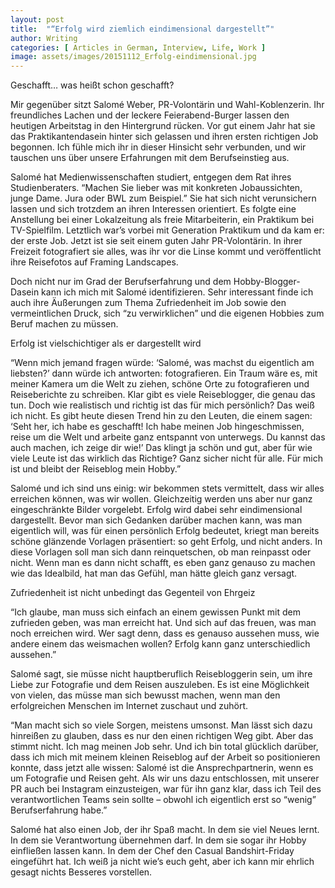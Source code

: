 ```yaml
---
layout: post
title:  "“Erfolg wird ziemlich eindimensional dargestellt”"
author: Writing
categories: [ Articles in German, Interview, Life, Work ]
image: assets/images/20151112_Erfolg-eindimensional.jpg
---
```



Geschafft… was heißt schon geschafft?

Mir gegenüber sitzt Salomé Weber, PR-Volontärin und Wahl-Koblenzerin. Ihr freundliches Lachen und der leckere Feierabend-Burger lassen den heutigen Arbeitstag in den Hintergrund rücken. Vor gut einem Jahr hat sie das Praktikantendasein hinter sich gelassen und ihren ersten richtigen Job begonnen. Ich fühle mich ihr in dieser Hinsicht sehr verbunden, und wir tauschen uns über unsere Erfahrungen mit dem Berufseinstieg aus.

Salomé hat Medienwissenschaften studiert, entgegen dem Rat ihres Studienberaters. “Machen Sie lieber was mit konkreten Jobaussichten, junge Dame. Jura oder BWL zum Beispiel.” Sie hat sich nicht verunsichern lassen und sich trotzdem an ihren Interessen orientiert. Es folgte eine Anstellung bei einer Lokalzeitung als freie Mitarbeiterin, ein Praktikum bei TV-Spielfilm. Letztlich war’s vorbei mit Generation Praktikum und da kam er: der erste Job. Jetzt ist sie seit einem guten Jahr PR-Volontärin. In ihrer Freizeit fotografiert sie alles, was ihr vor die Linse kommt und veröffentlicht ihre Reisefotos auf Framing Landscapes.

Doch nicht nur im Grad der Berufserfahrung und dem Hobby-Blogger-Dasein kann ich mich mit Salomé identifizieren. Sehr interessant finde ich auch ihre Äußerungen zum Thema Zufriedenheit im Job sowie den vermeintlichen Druck, sich “zu verwirklichen” und die eigenen Hobbies zum Beruf machen zu müssen.

Erfolg ist vielschichtiger als er dargestellt wird

“Wenn mich jemand fragen würde: ‘Salomé, was machst du eigentlich am liebsten?’ dann würde ich antworten: fotografieren. Ein Traum wäre es, mit meiner Kamera um die Welt zu ziehen, schöne Orte zu fotografieren und Reiseberichte zu schreiben. Klar gibt es viele Reiseblogger, die genau das tun. Doch wie realistisch und richtig ist das für mich persönlich? Das weiß ich nicht. Es gibt heute diesen Trend hin zu den Leuten, die einem sagen: ‘Seht her, ich habe es geschafft! Ich habe meinen Job hingeschmissen, reise um die Welt und arbeite ganz entspannt von unterwegs. Du kannst das auch machen, ich zeige dir wie!’ Das klingt ja schön und gut, aber für wie viele Leute ist das wirklich das Richtige? Ganz sicher nicht für alle. Für mich ist und bleibt der Reiseblog mein Hobby.”

Salomé und ich sind uns einig: wir bekommen stets vermittelt, dass wir alles erreichen können, was wir wollen. Gleichzeitig werden uns aber nur ganz eingeschränkte Bilder vorgelebt. Erfolg wird dabei sehr eindimensional dargestellt. Bevor man sich Gedanken darüber machen kann, was man eigentlich will, was für einen persönlich Erfolg bedeutet, kriegt man bereits schöne glänzende Vorlagen präsentiert: so geht Erfolg, und nicht anders. In diese Vorlagen soll man sich dann reinquetschen, ob man reinpasst oder nicht. Wenn man es dann nicht schafft, es eben ganz genauso zu machen wie das Idealbild, hat man das Gefühl, man hätte gleich ganz versagt.

Zufriedenheit ist nicht unbedingt das Gegenteil von Ehrgeiz

“Ich glaube, man muss sich einfach an einem gewissen Punkt mit dem zufrieden geben, was man erreicht hat. Und sich auf das freuen, was man noch erreichen wird. Wer sagt denn, dass es genauso aussehen muss, wie andere einem das weismachen wollen? Erfolg kann ganz unterschiedlich aussehen.”

Salomé sagt, sie müsse nicht hauptberuflich Reisebloggerin sein, um ihre Liebe zur Fotografie und dem Reisen auszuleben. Es ist eine Möglichkeit von vielen, das müsse man sich bewusst machen, wenn man den erfolgreichen Menschen im Internet zuschaut und zuhört.

“Man macht sich so viele Sorgen, meistens umsonst. Man lässt sich dazu hinreißen zu glauben, dass es nur den einen richtigen Weg gibt. Aber das stimmt nicht. Ich mag meinen Job sehr. Und ich bin total glücklich darüber, dass ich mich mit meinem kleinen Reiseblog auf der Arbeit so positionieren konnte, dass jetzt alle wissen: Salomé ist die Ansprechpartnerin, wenn es um Fotografie und Reisen geht. Als wir uns dazu entschlossen, mit unserer PR auch bei Instagram einzusteigen, war für ihn ganz klar, dass ich Teil des verantwortlichen Teams sein sollte – obwohl ich eigentlich erst so “wenig” Berufserfahrung habe.”

Salomé hat also einen Job, der ihr Spaß macht. In dem sie viel Neues lernt. In dem sie Verantwortung übernehmen darf. In dem sie sogar ihr Hobby einfließen lassen kann. In dem der Chef den Casual Bandshirt-Friday eingeführt hat. Ich weiß ja nicht wie’s euch geht, aber ich kann mir ehrlich gesagt nichts Besseres vorstellen.

